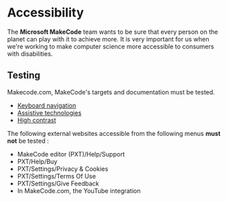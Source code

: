 # Accessibility

The **Microsoft MakeCode** team wants to be sure that every person on the planet can play with it to achieve more. It is very important for us when we're working to make computer science more accessible to consumers with disabilities.

## Testing

Makecode.com, MakeCode's targets and documentation must be tested.

* [Keyboard navigation](/test/accessibilitykeyboard)
* [Assistive technologies](/test/accessibilityscreenreader)
* [High contrast](/test/accessibilityhighcontrast)

The following external websites accessible from the following menus **must not** be tested :

* MakeCode editor (PXT)/Help/Support
* PXT/Help/Buy
* PXT/Settings/Privacy & Cookies
* PXT/Settings/Terms Of Use
* PXT/Settings/Give Feedback
* In MakeCode.com, the YouTube integration